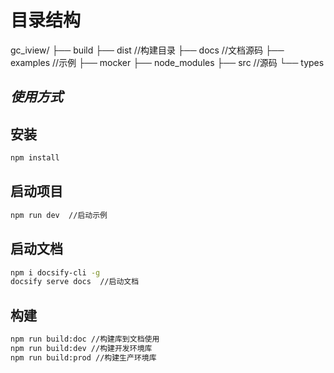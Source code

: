 # 目录结构

gc_iview/
├── build
├── dist //构建目录
├── docs //文档源码
├── examples //示例
├── mocker
├── node_modules
├── src //源码
└── types

## **_使用方式_**

## 安装

```bash
npm install
```

## 启动项目

```bash
npm run dev  //启动示例
```

## 启动文档

```bash
npm i docsify-cli -g
docsify serve docs  //启动文档
```

## 构建

```bash
npm run build:doc //构建库到文档使用
npm run build:dev //构建开发环境库
npm run build:prod //构建生产环境库
```
